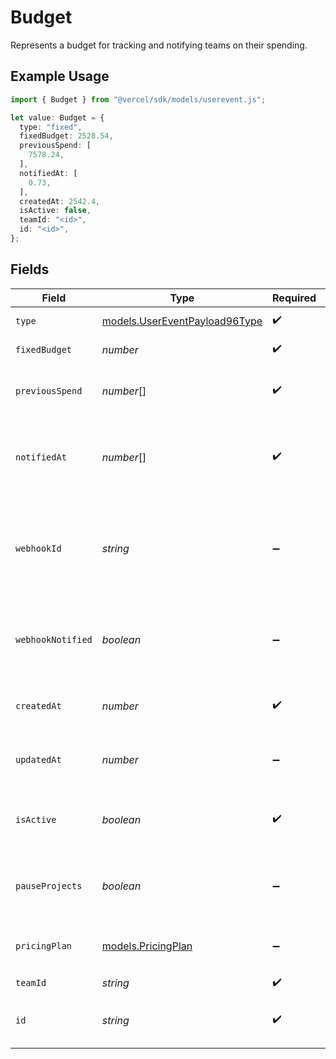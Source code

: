 # Budget

Represents a budget for tracking and notifying teams on their spending.

## Example Usage

```typescript
import { Budget } from "@vercel/sdk/models/userevent.js";

let value: Budget = {
  type: "fixed",
  fixedBudget: 2528.54,
  previousSpend: [
    7578.24,
  ],
  notifiedAt: [
    0.73,
  ],
  createdAt: 2542.4,
  isActive: false,
  teamId: "<id>",
  id: "<id>",
};
```

## Fields

| Field                                                                 | Type                                                                  | Required                                                              | Description                                                           |
| --------------------------------------------------------------------- | --------------------------------------------------------------------- | --------------------------------------------------------------------- | --------------------------------------------------------------------- |
| `type`                                                                | [models.UserEventPayload96Type](../models/usereventpayload96type.md)  | :heavy_check_mark:                                                    | The budget type                                                       |
| `fixedBudget`                                                         | *number*                                                              | :heavy_check_mark:                                                    | Budget amount                                                         |
| `previousSpend`                                                       | *number*[]                                                            | :heavy_check_mark:                                                    | Array of the last 3 months of spend data                              |
| `notifiedAt`                                                          | *number*[]                                                            | :heavy_check_mark:                                                    | Array of 50, 75, 100 to keep track of notifications sent out          |
| `webhookId`                                                           | *string*                                                              | :heavy_minus_sign:                                                    | Webhook id that corresponds to a webhook in Cosmos webhook collection |
| `webhookNotified`                                                     | *boolean*                                                             | :heavy_minus_sign:                                                    | Keep track if the webhook has been called for the month               |
| `createdAt`                                                           | *number*                                                              | :heavy_check_mark:                                                    | Date time when budget is created                                      |
| `updatedAt`                                                           | *number*                                                              | :heavy_minus_sign:                                                    | Date time when budget is updated last                                 |
| `isActive`                                                            | *boolean*                                                             | :heavy_check_mark:                                                    | Is the budget currently active for a customer                         |
| `pauseProjects`                                                       | *boolean*                                                             | :heavy_minus_sign:                                                    | Should all projects be paused if budget is exceeded                   |
| `pricingPlan`                                                         | [models.PricingPlan](../models/pricingplan.md)                        | :heavy_minus_sign:                                                    | The acive pricing plan the team is billed with                        |
| `teamId`                                                              | *string*                                                              | :heavy_check_mark:                                                    | Partition key                                                         |
| `id`                                                                  | *string*                                                              | :heavy_check_mark:                                                    | Sort key that needs to be unique per teamId                           |